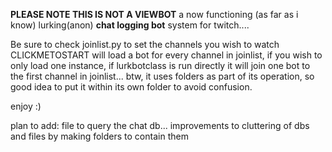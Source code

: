 __PLEASE NOTE THIS IS NOT A VIEWBOT__
a now functioning (as far as i know) lurking(anon) __chat logging bot__ system for twitch....

Be sure to check joinlist.py to set the channels you wish to watch
CLICKMETOSTART will load a bot for every channel in joinlist, if you wish to only load one instance, if lurkbotclass is run directly it will join one bot to the first channel in joinlist...
btw, it uses folders as part of its operation, so good idea to put it within its own folder to avoid confusion.

enjoy :) 

plan to add: file to query the chat db...
improvements to cluttering of dbs and files by making folders to contain them

